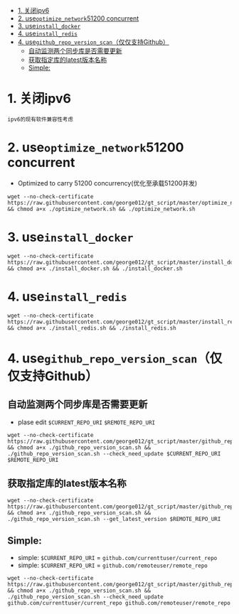 <!-- TOC -->

- [1. 关闭ipv6](#1-关闭ipv6)
- [2. use`optimize_network`51200 concurrent](#2-useoptimize_network51200-concurrent)
- [3. use`install_docker`](#3-useinstall_docker)
- [4. use`install_redis`](#4-useinstall_redis)
- [4. use`github_repo_version_scan`（仅仅支持Github）](#4-usegithub_repo_version_scan仅仅支持github)
    - [自动监测两个同步库是否需要更新](#自动监测两个同步库是否需要更新)
    - [获取指定库的latest版本名称](#获取指定库的latest版本名称)
    - [Simple:](#simple)

<!-- /TOC -->

# 1. 关闭ipv6
```
ipv6的现有软件兼容性考虑
```

# 2. use`optimize_network`51200 concurrent
* Optimized to carry 51200 concurrency(优化至承载51200并发)
```
wget --no-check-certificate https://raw.githubusercontent.com/george012/gt_script/master/optimize_network.sh && chmod a+x ./optimize_network.sh && ./optimize_network.sh
```

# 3. use`install_docker`
```
wget --no-check-certificate https://raw.githubusercontent.com/george012/gt_script/master/install_docker.sh && chmod a+x ./install_docker.sh && ./install_docker.sh
```

# 4. use`install_redis`
```
wget --no-check-certificate https://raw.githubusercontent.com/george012/gt_script/master/install_redis.sh && chmod a+x ./install_redis.sh && ./install_redis.sh
```

# 4. use`github_repo_version_scan`（仅仅支持Github）
## 自动监测两个同步库是否需要更新
*   plase edit `$CURRENT_REPO_URI` `$REMOTE_REPO_URI`

```
wget --no-check-certificate https://raw.githubusercontent.com/george012/gt_script/master/github_repo_version_scan.sh && chmod a+x ./github_repo_version_scan.sh && ./github_repo_version_scan.sh --check_need_update $CURRENT_REPO_URI $REMOTE_REPO_URI
```

## 获取指定库的latest版本名称
```
wget --no-check-certificate https://raw.githubusercontent.com/george012/gt_script/master/github_repo_version_scan.sh && chmod a+x ./github_repo_version_scan.sh && ./github_repo_version_scan.sh --get_latest_version $REMOTE_REPO_URI
```
## Simple:
*   simple: `$CURRENT_REPO_URI` = `github.com/currenttuser/current_repo`
*   simple: `$CURRENT_REPO_URI` = `github.com/remoteuser/remote_repo`
```
wget --no-check-certificate https://raw.githubusercontent.com/george012/gt_script/master/github_repo_version_scan.sh && chmod a+x ./github_repo_version_scan.sh && ./github_repo_version_scan.sh --check_need_update github.com/currenttuser/current_repo github.com/remoteuser/remote_repo
```